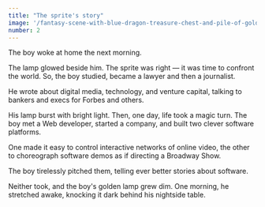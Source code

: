 ```yaml
---
title: "The sprite's story"
image: '/fantasy-scene-with-blue-dragon-treasure-chest-and-pile-of-golden-coins-d-illustration-707801968.jpg'
number: 2
---
```


The boy woke at home the next morning. 

The lamp glowed beside him. The sprite was right — it was time to confront the world. So, the boy studied, became a lawyer and then a journalist. 

He wrote about digital media, technology, and venture capital, talking to bankers and execs for Forbes and others.

His lamp burst with bright light. Then, one day, life took a magic turn. The boy met a Web developer, started a company, and built two clever software platforms. 

One made it easy to control interactive networks of online video, the other to choreograph software demos as if directing a Broadway Show. 

The boy tirelessly pitched them, telling ever better stories about software. 

Neither took, and the boy's golden lamp grew dim. One morning, he stretched awake, knocking it dark behind his nightside table.